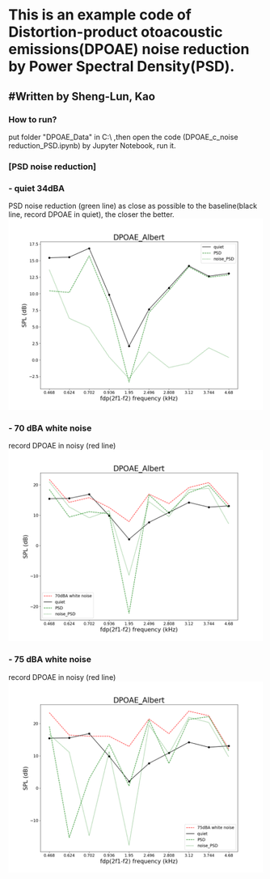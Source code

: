 <h1>This is an example code of Distortion-product otoacoustic emissions(DPOAE) noise reduction by Power Spectral Density(PSD).<br>
</h1> 

<h2>#Written by Sheng-Lun, Kao</h2> 

<h3>How to run?</h3> 
<p>
put folder "DPOAE_Data" in C:\   ,then open the code (DPOAE_c_noise reduction_PSD.ipynb) by Jupyter Notebook, run it.
</p>

### [PSD noise reduction]
### - quiet 34dBA
PSD noise reduction (green line) as close as possible to the baseline(black line, record DPOAE in quiet), the closer the better.
![image](https://github.com/sheng-lun/DPOAE-noise-reduction-by-PSD/blob/main/Results%20of%20PSD%20reduction%20method/PSD_quiet%2034dBA/Comparison_RA_DPOAE_PSD_34dBA%20quiet.png)

### - 70 dBA white noise
record DPOAE in noisy (red line)
![image](https://github.com/sheng-lun/DPOAE-noise-reduction-by-PSD/blob/main/Results%20of%20PSD%20reduction%20method/PSD_70%20dBA%20white%20noise/Comparison_RA_DPOAE_PSD_70dBA%20white%20noise.png)

### - 75 dBA white noise
record DPOAE in noisy (red line)
![image](https://github.com/sheng-lun/DPOAE-noise-reduction-by-PSD/blob/main/Results%20of%20PSD%20reduction%20method/PSD_75%20dBA%20white%20noise/Comparison_RA_DPOAE_PSD_75dBA%20white%20noise.png)
